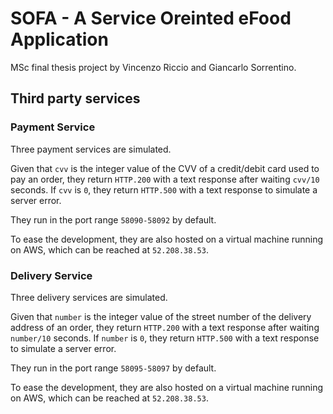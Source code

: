 # SOFA - A Service Oreinted eFood Application
MSc final thesis project by Vincenzo Riccio and Giancarlo Sorrentino.

## Third party services

### Payment Service
Three payment services are simulated. 

Given that `cvv` is the integer value of the CVV of a credit/debit card used to pay an order, they return `HTTP.200` with a text response after waiting `cvv/10` seconds.
If `cvv` is `0`, they return `HTTP.500` with a text response to simulate a server error.

They run in the port range `58090-58092` by default.

To ease the development, they are also hosted on a virtual machine running on AWS, which can be reached at `52.208.38.53`.


### Delivery Service
Three delivery services are simulated. 

Given that `number` is the integer value of the street number of the delivery address of an order, they return `HTTP.200` with a text response after waiting `number/10` seconds.
If `number` is `0`, they return `HTTP.500` with a text response to simulate a server error.

They run in the port range `58095-58097` by default.

To ease the development, they are also hosted on a virtual machine running on AWS, which can be reached at `52.208.38.53`.
